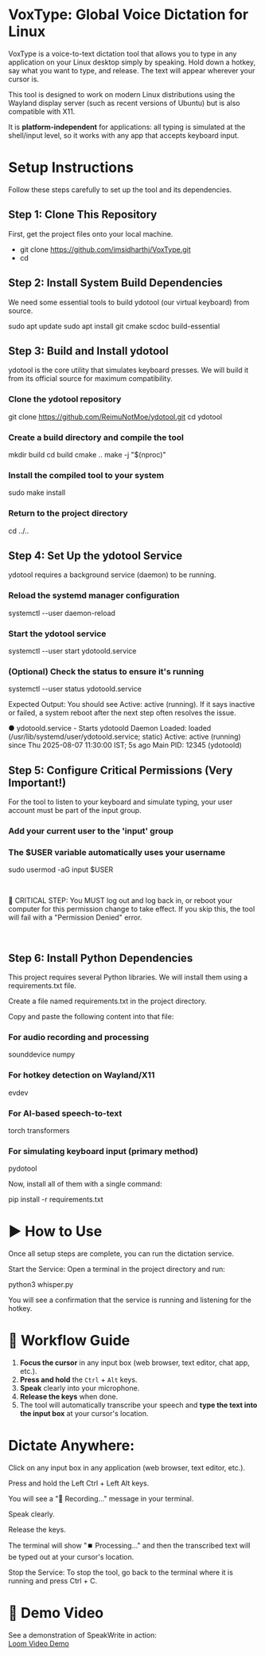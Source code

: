 # VoxType: Global Voice Dictation for Linux
VoxType is a voice-to-text dictation tool that allows you to type in any application on your Linux desktop simply by speaking. Hold down a hotkey, say what you want to type, and release. The text will appear wherever your cursor is.

This tool is designed to work on modern Linux distributions using the Wayland display server (such as recent versions of Ubuntu) but is also compatible with X11.

It is **platform-independent** for applications: all typing is simulated at the shell/input level, so it works with any app that accepts keyboard input.



# Setup Instructions
Follow these steps carefully to set up the tool and its dependencies.

## Step 1: Clone This Repository
First, get the project files onto your local machine.

- git clone <https://github.com/imsidharthj/VoxType.git>
- cd <VotType>

## Step 2: Install System Build Dependencies
We need some essential tools to build ydotool (our virtual keyboard) from source.

sudo apt update
sudo apt install git cmake scdoc build-essential

## Step 3: Build and Install ydotool
ydotool is the core utility that simulates keyboard presses. We will build it from its official source for maximum compatibility.

### Clone the ydotool repository
git clone https://github.com/ReimuNotMoe/ydotool.git
cd ydotool

### Create a build directory and compile the tool
mkdir build
cd build
cmake ..
make -j "$(nproc)"

### Install the compiled tool to your system
sudo make install

### Return to the project directory
cd ../..

## Step 4: Set Up the ydotool Service
ydotool requires a background service (daemon) to be running.

### Reload the systemd manager configuration
systemctl --user daemon-reload

### Start the ydotool service
systemctl --user start ydotoold.service

### (Optional) Check the status to ensure it's running
systemctl --user status ydotoold.service

Expected Output:
You should see Active: active (running). If it says inactive or failed, a system reboot after the next step often resolves the issue.

● ydotoold.service - Starts ydotoold Daemon
     Loaded: loaded (/usr/lib/systemd/user/ydotoold.service; static)
     Active: active (running) since Thu 2025-08-07 11:30:00 IST; 5s ago
   Main PID: 12345 (ydotoold)

## Step 5: Configure Critical Permissions (Very Important!)
For the tool to listen to your keyboard and simulate typing, your user account must be part of the input group.

### Add your current user to the 'input' group
### The $USER variable automatically uses your username
sudo usermod -aG input $USER

<br>

🛑 CRITICAL STEP: You MUST log out and log back in, or reboot your computer for this permission change to take effect. If you skip this, the tool will fail with a "Permission Denied" error.

<br>

## Step 6: Install Python Dependencies
This project requires several Python libraries. We will install them using a requirements.txt file.

Create a file named requirements.txt in the project directory.

Copy and paste the following content into that file:

### For audio recording and processing
sounddevice
numpy

### For hotkey detection on Wayland/X11
evdev

### For AI-based speech-to-text
torch
transformers

### For simulating keyboard input (primary method)
pydotool

Now, install all of them with a single command:

pip install -r requirements.txt



# ▶️ How to Use
Once all setup steps are complete, you can run the dictation service.

Start the Service:
Open a terminal in the project directory and run:

python3 whisper.py

You will see a confirmation that the service is running and listening for the hotkey.



# 📝 Workflow Guide

1. **Focus the cursor** in any input box (web browser, text editor, chat app, etc.).
2. **Press and hold** the `Ctrl` + `Alt` keys.
3. **Speak** clearly into your microphone.
4. **Release the keys** when done.
5. The tool will automatically transcribe your speech and **type the text into the input box** at your cursor's location.



# Dictate Anywhere:

Click on any input box in any application (web browser, text editor, etc.).

Press and hold the Left Ctrl + Left Alt keys.

You will see a "🔴 Recording..." message in your terminal.

Speak clearly.

Release the keys.

The terminal will show "⏹️ Processing..." and then the transcribed text will be typed out at your cursor's location.

Stop the Service:
To stop the tool, go back to the terminal where it is running and press Ctrl + C.


# 🎥 Demo Video

See a demonstration of SpeakWrite in action:  
[Loom Video Demo](https://www.loom.com/share/0c7021bebd934c9ea557f4876119940b?sid=8a5fe730-43ca-45f9-979a-9240b0550498)
